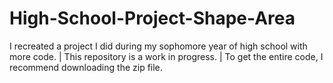 # High-School-Project-Shape-Area
I recreated a project I did during my sophomore year of high school with more code. 
| This repository is a work in progress. 
| To get the entire code, I recommend downloading the zip file.
